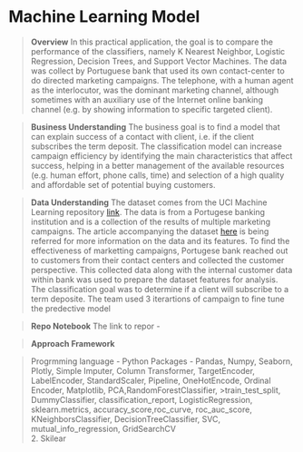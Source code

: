 # Machine Learning Model

> **Overview** 
In this practical application, the goal is to compare the performance of the classifiers, namely K Nearest Neighbor, Logistic Regression, Decision Trees, and Support Vector Machines. The data was collect by Portuguese bank that used its own contact-center to do directed marketing campaigns. The telephone, with a human agent as the interlocutor, was the dominant marketing channel, although sometimes with an auxiliary use of the Internet online banking channel (e.g. by showing information to specific targeted client).

> **Business Understanding**
The business goal is to find a model that can explain success of a contact with client, i.e. if the client subscribes the term deposit. The classification model can increase campaign efficiency by identifying the main characteristics that affect success, helping in a better management of the available resources (e.g. human effort, phone calls, time) and selection of a high quality and affordable set of potential buying customers. 

> **Data Understanding** 
The dataset comes from the UCI Machine Learning repository [link](https://archive.ics.uci.edu/ml/datasets/bank+marketing). The data is from a Portugese banking institution and is a collection of the results of multiple marketing campaigns. The article accompanying the dataset [here](CRISP-DM-BANK.pdf) is being referred for more information on the data and its features.
> To find the effectiveness of marketting campaigns, Portugese bank reached out to customers from their contact centers and collected the customer perspective. This collected data along with the internal customer data within bank was used to prepare the dataset features for analysis. The classification goal was to determine if a client will subscribe to a term deposite. The team used 3 iterartions of campaign to fine tune the predective model

> **Repo Notebook**
The link to repor - 

> **Approach Framework**

  > Progrmming language - Python
  > Packages - Pandas, Numpy, Seaborn, Plotly, Simple Imputer, Column Transformer, TargetEncoder, LabelEncoder, StandardScaler, Pipeline, OneHotEncode, Ordinal Encoder, Matplotlib, PCA,RandomForestClassifier,
              >train_test_split, DummyClassifier, classification_report, LogisticRegression, sklearn.metrics, accuracy_score,roc_curve, roc_auc_score, KNeighborsClassifier, DecisionTreeClassifier, SVC, mutual_info_regression, GridSearchCV         
  >2. Skilear
   




